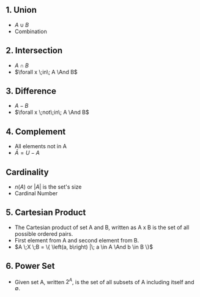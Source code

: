 ## 1. Union
* $A \cup B$
* Combination
## 2. Intersection
* $A \cap B$
* $\forall x \;in\; A \And B$
## 3. Difference
* $A - B$
* $\forall x \;not\;in\; A \And B$
## 4. Complement
* All elements not in A
* $\bar{A} = U - A$

## Cardinality
* $n(A)$ or $|A|$ is the set's size
* Cardinal Number
## 5. Cartesian Product
*  The Cartesian product of set A and B, written as A x B is the set of all possible ordered pairs. 
*  First element from A and second element from B. 
*  $A \;X \;B = \{ \left(a, b\right) |\; a \in  A \And b \in B \}$
## 6. Power Set
* Given set A, written $2^A$, is the set of all subsets of A including itself and $\emptyset$.
